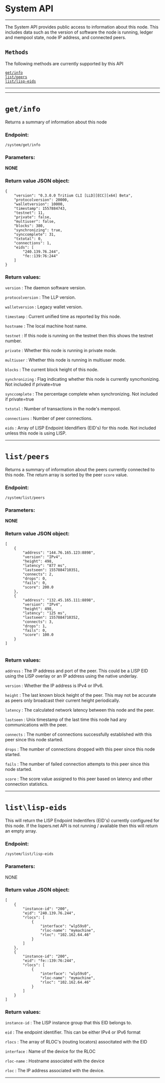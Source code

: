# System API
-----------------------------------

The System API provides public access to information about this node.  This includes data such as the version of software the node is running, ledger and mempool state, node IP address, and connected peers.


## `Methods`

The following methods are currently supported by this API

[`get/info`](#getinfo)   
[`list/peers`](#listpeers)   
[`list/lisp-eids`](#listlisp-eids)   

-----------------------------------
***

# `get/info`

Returns a summary of information about this node


### Endpoint:

`/system/get/info`


### Parameters:

**NONE**


### Return value JSON object:
```
{
    "version": "0.3.0.0 Tritium CLI [LLD][ECC][x64] Beta",
    "protocolversion": 20000,
    "walletversion": 10000,
    "timestamp": 1557884743,
    "testnet": 11,
    "private": false,
    "multiuser": false,
    "blocks": 380,
    "synchronizing": true,
    "synccomplete": 31,
    "txtotal": 0,
    "connections": 1,
    "eids": [
        "240.139.76.244",
        "fe::139:76:244"
    ]
}

```

### Return values:

`version` : The daemon software version.

`protocolversion` : The LLP version.

`walletversion` : Legacy wallet version.

`timestamp` : Current unified time as reported by this node.

`hostname` : The local machine host name.

`testnet` : If this node is running on the testnet then this shows the testnet number.

`private` : Whether this node is running in private mode.

`multiuser` : Whether this node is running in multiuser mode.

`blocks` : The current block height of this node.

`synchronizing` : Flag indicating whether this node is currently syncrhonizing.  Not included if private=true

`synccomplete` : The percentage complete when synchronizing. Not included if private=true

`txtotal` : Number of transactions in the node's mempool.

`connections` : Number of peer connections.

`eids` : Array of LISP Endpoint Idendifiers (EID's) for this node.  Not included unless this node is using LISP.


***

# `list/peers`

Returns a summary of information about the peers currently connected to this node.  The return array is sorted by the peer `score` value.


### Endpoint:

`/system/list/peers`


### Parameters:

**NONE**


### Return value JSON object:
```
[
    {
        "address": "144.76.165.123:8898",
        "version": "IPv4",
        "height": 498,
        "latency": "877 ms",
        "lastseen": 1557884710351,
        "connects": 2,
        "drops": 0,
        "fails": 0,
        "score": 200.0
    },
    {
        "address": "132.45.165.111:8898",
        "version": "IPv4",
        "height": 498,
        "latency": "125 ms",
        "lastseen": 1557884710352,
        "connects": 3,
        "drops": 1,
        "fails": 0,
        "score": 100.0
    }
]


```

### Return values:

`address` : The IP address and port of the peer.  This could be a LISP EID using the LISP overlay or an IP address using the native underlay.

`version` : Whether the IP address is IPv4 or IPv6.

`height` : The last known block height of the peer.  This may not be accurate as peers only broadcast their current height periodically.

`latency` : The calculated network latency between this node and the peer.

`lastseen` : Unix timestamp of the last time this node had any communications with the peer.

`connects` : The number of connections successfully established with this peer since this node started.

`drops` : The number of connections dropped with this peer since this node started.

`fails` : The number of failed connection attempts to this peer since this node started.

`score` : The score value assigned to this peer based on latency and other connection statistics.


***

# `list\lisp-eids`

This will return the LISP Endpoint Indentifers (EID's) currently configured for this node.  If the lispers.net API is not running / available then this will return an empty array.


### Endpoint:

`/system/list/lisp-eids`


### Parameters:

NONE

### Return value JSON object:
```
[
    {
        "instance-id": "200",
        "eid": "240.139.76.244",
        "rlocs": [
            {
                "interface": "wlp59s0",
                "rloc-name": "mymachine",
                "rloc": "102.162.64.46"
            }
        ]
    },
    {
        "instance-id": "200",
        "eid": "fe::139:76:244",
        "rlocs": [
            {
                "interface": "wlp59s0",
                "rloc-name": "mymachine",
                "rloc": "102.162.64.46"
            }
        ]
    }
]

```

### Return values:

`instance-id` : The LISP instance group that this EID belongs to.  

`eid` : The endpoint identifier.  This can be either IPv4 or IPv6 format

`rlocs` : The array of RLOC's (routing locators) associtated with the EID

`interface` : Name of the device for the RLOC

`rloc-name` : Hostname associated with the device

`rloc` : The IP address associated with the device. 


***
